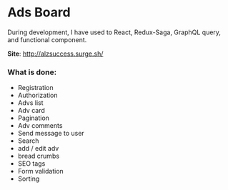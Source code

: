 # Ads Board

During development, I have used to React, Redux-Saga, GraphQL query, and functional component.

__Site__: http://alzsuccess.surge.sh/

### What is done: 
* Registration
* Authorization
* Advs list
* Adv card
* Pagination
* Adv comments
* Send message to user
* Search
* add / edit adv
* bread crumbs
* SEO tags
* Form validation
* Sorting
